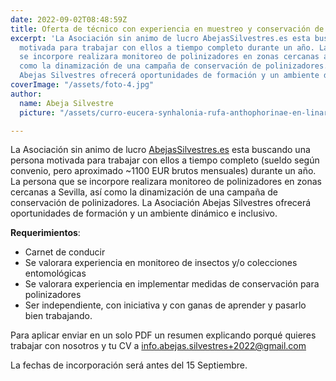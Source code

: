 ```yaml
---
date: 2022-09-02T08:48:59Z
title: Oferta de técnico con experiencia en muestreo y conservación de polinizadores
excerpt: 'La Asociación sin animo de lucro AbejasSilvestres.es esta buscando una persona
  motivada para trabajar con ellos a tiempo completo durante un año. La persona que
  se incorpore realizara monitoreo de polinizadores en zonas cercanas a Sevilla, así
  como la dinamización de una campaña de conservación de polinizadores. La Asociación
  Abejas Silvestres ofrecerá oportunidades de formación y un ambiente dinámico e inclusivo. '
coverImage: "/assets/foto-4.jpg"
author:
  name: Abeja Silvestre
  picture: "/assets/curro-eucera-synhalonia-rufa-anthophorinae-en-linaria-viscosa-scrophulariaceae-22x19.jpg"

---
```

La Asociación sin animo de lucro [AbejasSilvestres.es](http://AbejasSilvestres.es) esta buscando una persona motivada para trabajar con ellos a tiempo completo (sueldo según convenio, pero aproximado \~1100 EUR brutos mensuales) durante un año. La persona que se incorpore realizara monitoreo de polinizadores en zonas cercanas a Sevilla, así como la dinamización de una campaña de conservación de polinizadores. La Asociación Abejas Silvestres ofrecerá oportunidades de formación y un ambiente dinámico e inclusivo. 

**Requerimientos**: 

* Carnet de conducir
* Se valorara experiencia en monitoreo de insectos y/o colecciones entomológicas
* Se valorara experiencia en implementar medidas de conservación para polinizadores
* Ser independiente, con iniciativa y con ganas de aprender y pasarlo bien trabajando.

Para aplicar enviar en un solo PDF un resumen explicando porqué quieres trabajar con nosotros y tu CV a [info.abejas.silvestres+2022@gmail.com](mailto:mailto:info.abejas.silvestres+2022@gmail.com)

La fechas de incorporación será antes del 15 Septiembre.